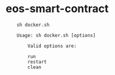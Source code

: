 # eos-smart-contract


```
    sh docker.sh 
    
    Usage: sh docker.sh [options]

        Valid options are:

        run
        restart
        clean



```
